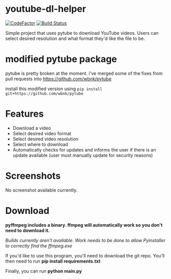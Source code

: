 # youtube-dl-helper
[![CodeFactor](https://www.codefactor.io/repository/github/wbnk/youtube-dl-helper/badge)](https://www.codefactor.io/repository/github/wbnk/youtube-dl-helper) [![Build Status](https://travis-ci.com/wbnk/youtube-dl-helper.svg?branch=master)](https://travis-ci.com/wbnk/youtube-dl-helper)


Simple project that uses pytube to download YouTube videos. Users can select desired resolution and what format they'd
like the file to be.


# modified pytube package

pytube is pretty broken at the moment. i've merged some of the fixes from pull requests
into https://github.com/wbnk/pytube

install this modified version using ```pip install git+https://github.com/wbnk/pytube```


# Features

* Download a video
* Select desired video format
* Select desired video resolution
* Select where to download
* Automatically checks for updates and informs the user if there is an update available (user must manually update for security reasons)


# Screenshots

No screenshot available currently.


# Download

**pyffmpeg includes a binary. ffmpeg will automatically work so you don't need to download it.**

*Builds currently aren't available. Work needs to be done to allow Pyinstaller to correctly find the ffmpeg.exe*

If you'd like to use this program, you'll need to download the git repo. You'll then need to run **pip install requirements.txt**

Finally, you can run **python main.py**


